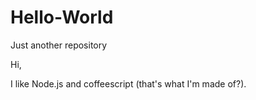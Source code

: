 # Hello-World
Just another repository

Hi,

I like Node.js and coffeescript (that's what I'm made of?).
